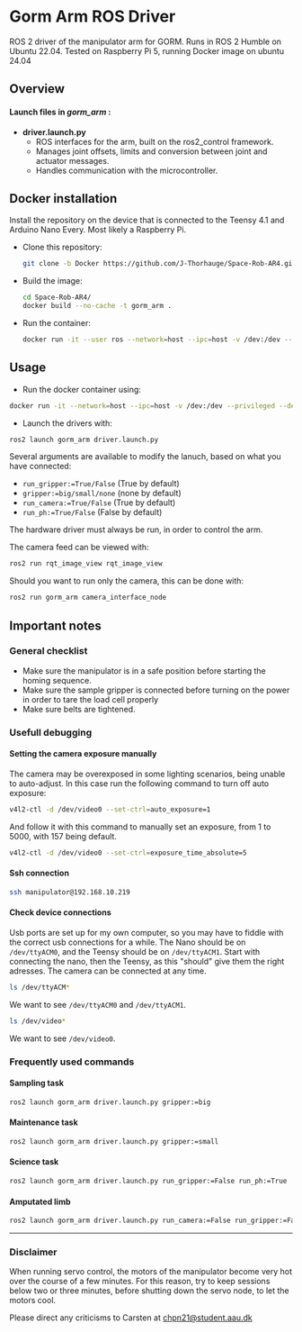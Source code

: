 # Gorm Arm ROS Driver

ROS 2 driver of the manipulator arm for GORM.
Runs in ROS 2 Humble on Ubuntu 22.04.
Tested on Raspberry Pi 5, running Docker image on ubuntu 24.04

## Overview

#### Launch files in *gorm_arm* :
- **driver.launch.py**
  - ROS interfaces for the arm, built on the ros2_control framework.
  - Manages joint offsets, limits and conversion between joint and actuator messages.
  - Handles communication with the microcontroller.

## Docker installation
Install the repository on the device that is connected to the Teensy 4.1 and Arduino Nano Every. Most likely a Raspberry Pi.
- Clone this repository:
  ```bash
  git clone -b Docker https://github.com/J-Thorhauge/Space-Rob-AR4.git
  ```
- Build the image:
  ```bash
  cd Space-Rob-AR4/
  docker build --no-cache -t gorm_arm .
  ```
- Run the container:
  ```bash
  docker run -it --user ros --network=host --ipc=host -v /dev:/dev --privileged gorm_arm:latest
  ```

<!-- ## Manual Installation (Don't do this one, I haven't checked if it works in ages)

- Install [ROS 2 Humble](https://docs.ros.org/en/humble/Installation.html) for Ubuntu 22.04
- Clone this repository:
  ```bash
  git clone https://github.com/J-Thorhauge/Space-Rob-AR4.git
  ```
- Install workspace dependencies:
  ```bash
  rosdep install --from-paths . --ignore-src -r -y
  ```
- Build the workspace:
  ```bash
  colcon build
  ```
- Source the workspace:
  ```bash
  source install/setup.bash
  ```
- Enable serial port access if you haven't already done so:
  ```bash
  sudo addgroup $USER dialout
  ```
  You will need to log out and back in for changes to take effect.

### Firmware Flashing

The Teensy sketch provided in [gorm_arm_firmware](./gorm_arm_firmware/)
should be installed on the Teensy 4.1 on the manipulator.  -->

<!-- ### [Optional] Running in Docker Container

A docker container and run script has been provided that can be used to run the
robot and any GUI programs. It requires [rocker](https://github.com/osrf/rocker) to be installed. Then you can start the docker container with:

```bash
docker build -t ar4_ros_driver .

# Adjust the volume mounting and devices based on your project and hardware
rocker --ssh --x11 \
  --devices /dev/ttyUSB0 /ttyACM0 \
  --volume $(pwd):/ar4_ws/src/ar4_ros_driver -- \
  ar4_ros_driver bash
``` -->

## Usage

   - Run the docker container using:
```bash
docker run -it --network=host --ipc=host -v /dev:/dev --privileged --device=/dev/video0 gorm_arm:latest
```
   - Launch the drivers with:
```bash
ros2 launch gorm_arm driver.launch.py
```
Several arguments are available to modify the lanuch, based on what you have connected:
   - `run_gripper:=True/False` (True by default)
   - `gripper:=big/small/none` (none by default)
   - `run_camera:=True/False` (True by default)
   - `run_ph:=True/False` (False by default)

The hardware driver must always be run, in order to control the arm.

The camera feed can be viewed with:

```bash
ros2 run rqt_image_view rqt_image_view
```

Should you want to run only the camera, this can be done with:
```bash
ros2 run gorm_arm camera_interface_node
```

## Important notes

### General checklist
   - Make sure the manipulator is in a safe position before starting the homing sequence.
   - Make sure the sample gripper is connected before turning on the power in order to tare the load cell properly
   - Make sure belts are tightened.


### Usefull debugging
#### Setting the camera exposure manually
The camera may be overexposed in some lighting scenarios, being unable to auto-adjust.
In this case run the following command to turn off auto exposure:
```bash
v4l2-ctl -d /dev/video0 --set-ctrl=auto_exposure=1
```
And follow it with this command to manually set an exposure, from 1 to 5000, with 157 being default.
```bash
v4l2-ctl -d /dev/video0 --set-ctrl=exposure_time_absolute=5
```
#### Ssh connection

```bash
ssh manipulator@192.168.10.219
```

#### Check device connections
Usb ports are set up for my own computer, so you may have to fiddle with the correct usb connections for a while. The Nano should be on `/dev/ttyACM0`, and the Teensy should be on `/dev/ttyACM1`. Start with connecting the nano, then the Teensy, as this "should" give them the right adresses. The camera can be connected at any time.
```bash
ls /dev/ttyACM*
```
We want to see `/dev/ttyACM0` and `/dev/ttyACM1`. 
```bash
ls /dev/video*
```
We want to see `/dev/video0`.

### Frequently used commands
#### Sampling task
```bash
ros2 launch gorm_arm driver.launch.py gripper:=big
```
#### Maintenance task
```bash
ros2 launch gorm_arm driver.launch.py gripper:=small
```
#### Science task
```bash
ros2 launch gorm_arm driver.launch.py run_gripper:=False run_ph:=True
```
#### Amputated limb
```bash
ros2 launch gorm_arm driver.launch.py run_camera:=False run_gripper:=False
```
<!-- ---

### TLDR;
Run the following in three terminals
```bash
cd ~/ar_ros_driver
source install/setup.bash
ros2 launch gorm_arm driver.launch.py
```
Wait for the robot to complete the homing procedure...
```bash
cd ~/ar_ros_driver
source install/setup.bash
ros2 launch gorm_arm serial.launch.py
```
The joystick control is now enabled. (Alternatively, replace the last command with `moveit.launch.py` for moveit drag-and-drop control.)
```bash
cd ~/ar_ros_driver
source install/setup.bash
ros2 run gorm_arm gripper_interface_node
```
The gripper controller is now enabled. -->

---
### Disclaimer
When running servo control, the motors of the manipulator become very hot over the course of a few minutes. For this reason, try to keep sessions below two or three minutes, before shutting down the servo node, to let the motors cool.

Please direct any criticisms to Carsten at [chpn21@student.aau.dk]()

<!-- # AR4 ROS Driver

ROS 2 driver of the AR4 robot arm from [Annin Robotics](https://www.anninrobotics.com).
Tested with ROS 2 Jazzy on Ubuntu 24.04. Also has branch for Humble
[here](https://github.com/ycheng517/ar4_ros_driver/tree/humble).

**Supports:**

- AR4 MK1 (Original version), MK2, MK3
- AR4 servo gripper

**Features:**

- MoveIt control
- Gazebo simulation

## Video Demo

<div align="center">

|                                        Moveit Motion Planning                                         |                                   Startup, Calibration, and Gripper Control                                   |
| :---------------------------------------------------------------------------------------------------: | :-----------------------------------------------------------------------------------------------------------: |
| [![AR4 ROS 2 Driver Demo](http://img.youtube.com/vi/XJCrfrW7jXE/0.jpg)](https://youtu.be/XJCrfrW7jXE) | [![Startup, Calibration, Gripper](http://img.youtube.com/vi/PQtXFzqRtHM/0.jpg)](https://youtu.be/PQtXFzqRtHM) |

</div>

## Add-on Features and Capabilities

The following projects showcases additional features and capabilities built on top of this driver:

- [Hand-Eye calibration](https://github.com/ycheng517/ar4_hand_eye_calibration)
- [Teleoperation using Xbox controller](https://github.com/ycheng517/ar4_ros_driver_examples)
- [Multi-arm control](https://github.com/ycheng517/ar4_ros_driver_examples)
- [Voice controlled pick and place](https://github.com/ycheng517/tabletop-handybot)

## Overview

- **annin_ar4_description**
  - Hardware description of arm & servo gripper urdf.
- **annin_ar4_driver**
  - ROS interfaces for the arm and servo gripper drivers, built on the ros2_control framework.
  - Manages joint offsets, limits and conversion between joint and actuator messages.
  - Handles communication with the microcontrollers.
- **annin_ar4_firmware**
  - Firmware for the Teensy and Arduino Nano microcontrollers.
- **annin_ar4_moveit_config**
  - MoveIt module for motion planning.
  - Controlling the arm and servo gripper through Rviz.
- **annin_ar4_gazebo**
  - Simulation on Gazebo.

## Installation

- Install [ROS 2 Jazzy](https://docs.ros.org/en/jazzy/Installation.html) for Ubuntu 24.04
- Clone this repository:
  ```bash
  git clone https://github.com/ycheng517/ar4_ros_driver
  ```
- Install workspace dependencies:
  ```bash
  rosdep install --from-paths . --ignore-src -r -y
  ```
- Build the workspace:
  ```bash
  colcon build
  ```
- Source the workspace:
  ```bash
  source install/setup.bash
  ```
- Enable serial port access if you haven't already done so:
  ```bash
  sudo addgroup $USER dialout
  ```
  You will need to log out and back in for changes to take effect.

### Firmware Flashing

The Teensy and Arduino Nano sketches provided in [annin_ar4_firmware](./annin_ar4_firmware/)
are compatible with the default hardware. To flash it, follow the same
procedure as specified in [AR4 Robot Setup](https://www.youtube.com/watch?v=OL6lXu8VU4s).
An extra step required is to install [Bounce2](https://github.com/thomasfredericks/Bounce2)
from the Library Manager in Arduino.

### [Optional] Running in Docker Container

A docker container and run script has been provided that can be used to run the
robot and any GUI programs. It requires [rocker](https://github.com/osrf/rocker) to be installed. Then you can start the docker container with:

```bash
docker build -t ar4_ros_driver .

# Adjust the volume mounting and devices based on your project and hardware
rocker --ssh --x11 \
  --devices /dev/ttyUSB0 /ttyACM0 \
  --volume $(pwd):/ar4_ws/src/ar4_ros_driver -- \
  ar4_ros_driver bash
```

## Usage

There are two modules that you will always need to run:

1. **Arm module** - this can be for either a real-world or simulated arm

   - For controlling the real-world arm, you will need to run the `annin_ar4_driver` module
   - For the simulated arm, you will need to run the `annin_ar4_gazebo` module
   - Either of the modules will load the necessary hardware descriptions for MoveIt

2. **MoveIt module** - the `annin_ar4_moveit_config` module provides the MoveIt interface and RViz GUI.

The various use cases of the modules and instructions to run them are described below:

---

### MoveIt Demo in RViz

If you are unfamiliar with MoveIt, it is recommended to start with this to explore planning with MoveIt in RViz. This contains neither a real-world nor a simulated arm but just a model loaded within RViz for visualisation.

The robot description, moveit interface and RViz will all be loaded in the single demo launch file

```bash
ros2 launch annin_ar4_moveit_config demo.launch.py
```

---

### Control real-world arm with MoveIt in RViz

Start the `annin_ar4_driver` module, which will load configs and the robot description:

```bash
ros2 launch annin_ar4_driver driver.launch.py calibrate:=True
```

Available Launch Arguments:

- `ar_model`: The model of the AR4. Options are `mk1`, `mk2`, or `mk3`. Defaults to `mk3`.
- `calibrate`: Whether to calibrate the robot arm (determine the absolute position
  of each joint).
- `include_gripper`: Whether to include the servo gripper. Defaults to: `include_gripper:=True`.
- `serial_port`: Serial port of the Teensy board. Defaults to: `serial_port:=/dev/ttyACM0`.
- `arduino_serial_port`: Serial port of the Arduino Nano board. Defaults to `arduino_serial_port:=/dev/ttyUSB0`.

⚠️📏 Note: Calibration is required after flashing firmware to the Teensy board, and
power cycling the robot and/or the Teensy board. It can be skipped in subsequent
runs with `calibrate:=False`.

Start MoveIt and RViz:

```bash
ros2 launch annin_ar4_moveit_config moveit.launch.py
```

Available Launch Arguments:

- `ar_model`: The model of the AR4. Options are `mk1`, `mk2`, or `mk3`. Defaults to `mk3`.
- `include_gripper`: Whether to include the servo gripper. Defaults to:
  `include_gripper:=True`.
- `use_sim_time`: Make Moveit use simulation time. Should only be enabled when
  running with Gazebo. Defaults to: `use_sim_time:=False`.

You can now plan in RViz and control the real-world arm. Joint commands and joint states will be updated through the hardware interface.

NOTE: At any point you may interrupt the robot movement by pressing the E-Stop button
on the robot. This would abruptly stop the robot motion! To reset the E-Stop state of
the robot use the following command

```bash
ros2 run annin_ar4_driver reset_estop.sh <AR_MODEL>
```

where `<AR_MODEL>` is the model of the AR4, one of `mk1`, `mk2`, or `mk3`

---

### Control simulated arm in Gazebo with MoveIt in RViz

Start the `annin_ar4_gazebo` module, which will start the Gazebo simulator and load the robot description.

```bash
ros2 launch annin_ar4_gazebo gazebo.launch.py
```

Start Moveit and RViz:

```bash
ros2 launch annin_ar4_moveit_config moveit.launch.py use_sim_time:=true include_gripper:=True
```

You can now plan in RViz and control the simulated arm.

## Tuning and Tweaks

### Tuning Joint Offsets

If for some reason your robot's joint positions appear misaligned after moving
to the home position, you can adjust the joint offsets in the
[joint_offsets/](./annin_ar4_driver/config/joint_offsets/) config folder.
Select and modify the YAML file corresponding to your AR model to fine-tune the joint positions.

### Switching to Position Control

By default this repo uses velocity-based joint trajectory control. It allows the arm to move a lot faster and the arm movement is also a lot smoother. If for any
reason you'd like to use the simpler classic position-only control mode, you can
set `velocity_control_enabled: false` in [driver.yaml](./annin_ar4_driver/config/driver.yaml). Note that you'll need to reduce velocity and acceleration scaling in order for larger motions to succeed. -->
